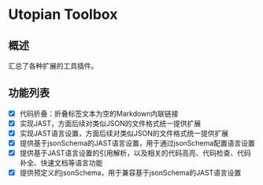 # Utopian Toolbox

## 概述

汇总了各种扩展的工具插件。

## 功能列表

* [X] 代码折叠：折叠标签文本为空的Markdown内联链接
* [X] 实现JAST，方面后续对类似JSON的文件格式统一提供扩展
* [X] 实现JAST语言设置，方面后续对类似JSON的文件格式统一提供扩展
* [X] 提供基于jsonSchema的JAST语言设置，用于通过jsonSchema配置语言设置
* [X] 提供基于JAST语言设置的引用解析，以及相关的代码高亮、代码检查、代码补全、快速文档等语言功能
* [X] 提供预定义的jsonSchema，用于兼容基于jsonSchema的JAST语言设置